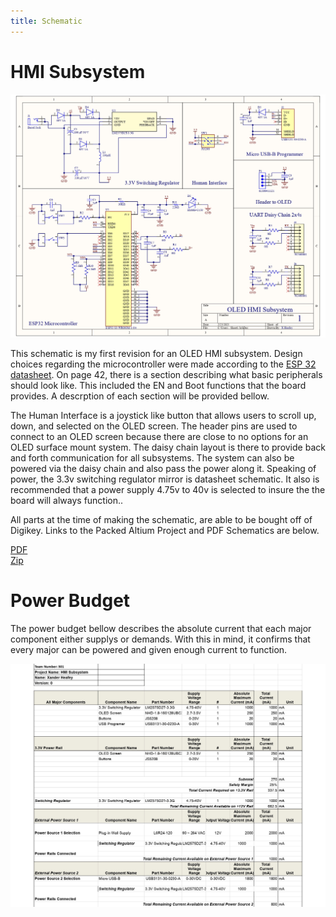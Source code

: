 ```yaml
---
title: Schematic
---
```

# HMI Subsystem

![Schematic](x.heafey%20system%202_page-0001.jpg)

This schematic is my first revision for an OLED HMI subsystem. Design choices regarding the microcontroller were made according to the [ESP 32 datasheet](https://www.espressif.com/sites/default/files/documentation/esp32-s3-wroom-1_wroom-1u_datasheet_en.pdf). On page 42, there is a section describing what basic peripherals should look like. This included the EN and Boot functions that the board provides. A descrption of each section will be provided bellow.

The Human Interface is a joystick like button that allows users to scroll up, down, and selected on the OLED screen. The header pins are used to connect to an OLED screen because there are close to no options for an OLED surface mount system. The daisy chain layout is there to provide back and forth communication for all subsystems. The system can also be powered via the daisy chain and also pass the power along it. Speaking of power, the 3.3v switching regulator mirror is datasheet schematic. It also is recommended that a power supply 4.75v to 40v is selected to insure the the board will always function..<br>

All parts at the time of making the schematic, are able to be bought off of Digikey. Links to the Packed Altium Project and PDF Schematics are below. <br>

[PDF](x.heafey%20system%202.pdf) <br>
[Zip](X.Heafey_HMI_Subsystem%20(2-23-2025%209-51-13%20PM).zip)

# Power Budget

The power budget bellow describes the absolute current that each major component either supplys or demands. With this in mind, it confirms that every major can be powered and given enough current to function. <br>

![Power Budget](Power%20Budget%20-%20Sheet1-1_page-0001.jpg)